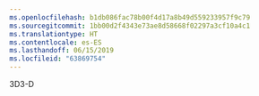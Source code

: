 ```yaml
---
ms.openlocfilehash: b1db086fac78b00f4d17a8b49d559233957f9c79
ms.sourcegitcommit: 1bb00d2f4343e73ae8d58668f02297a3cf10a4c1
ms.translationtype: HT
ms.contentlocale: es-ES
ms.lasthandoff: 06/15/2019
ms.locfileid: "63869754"
---
```

<span data-ttu-id="2069c-101">3D</span><span class="sxs-lookup"><span data-stu-id="2069c-101">3-D</span></span>